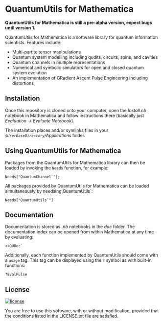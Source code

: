 # QuantumUtils for Mathematica


**QuantumUtils for Mathematica is still a pre-alpha version, expect bugs until version 1.**


QuantumUtils for Mathematica is a software library for quantum information scientists. Features include:

 - Multi-partite tensor manipulations
 - Quantum system modelling including qudits, circuits, spins, and cavities
 - Quantum channels in multiple representations
 - Numerical and symbolic simulators for open and closed quantum system evolution
 - An implementation of GRadient Ascent Pulse Engineering including distortions

## Installation

Once this repository is cloned onto your computer, open the *Install.nb* notebook in Mathematica and follow instructions there (basically just *Evaluation -> Evaluate Notebook*).

The installation places and/or symlinks files in your *`$UserBaseDirectory`/Applications* folder. 

## Using QuantumUtils for Mathematica

Packages from the QuantumUtils for Mathematica library can then be loaded by invoking the `Needs` function, for example:

    Needs["QuantumChannel`"];
    
All packages provided by QuantumUtils for Mathematica can be loaded simultaneously by needsing QuantumUtils`:

    Needs["QuantumUtils`"]
    
## Documentation

Documentation is stored as *.nb* notebooks in the *doc* folder. The documentation index can be opened from within Mathematica at any time by evaluating:

    <<QUDoc`

Additionally, each function implemented by QuantumUtils should come with a `usage` tag. This tag can be displayed using the `?` symbol as with built-in functions:

    ?EvalPulse


## License

[![license](https://img.shields.io/badge/license-New%20BSD-blue.svg)](http://en.wikipedia.org/wiki/BSD_licenses#3-clause_license_.28.22Revised_BSD_License.22.2C_.22New_BSD_License.22.2C_or_.22Modified_BSD_License.22.29)

You are free to use this software, with or without modification, provided that the conditions listed in the LICENSE.txt file are satisfied.
